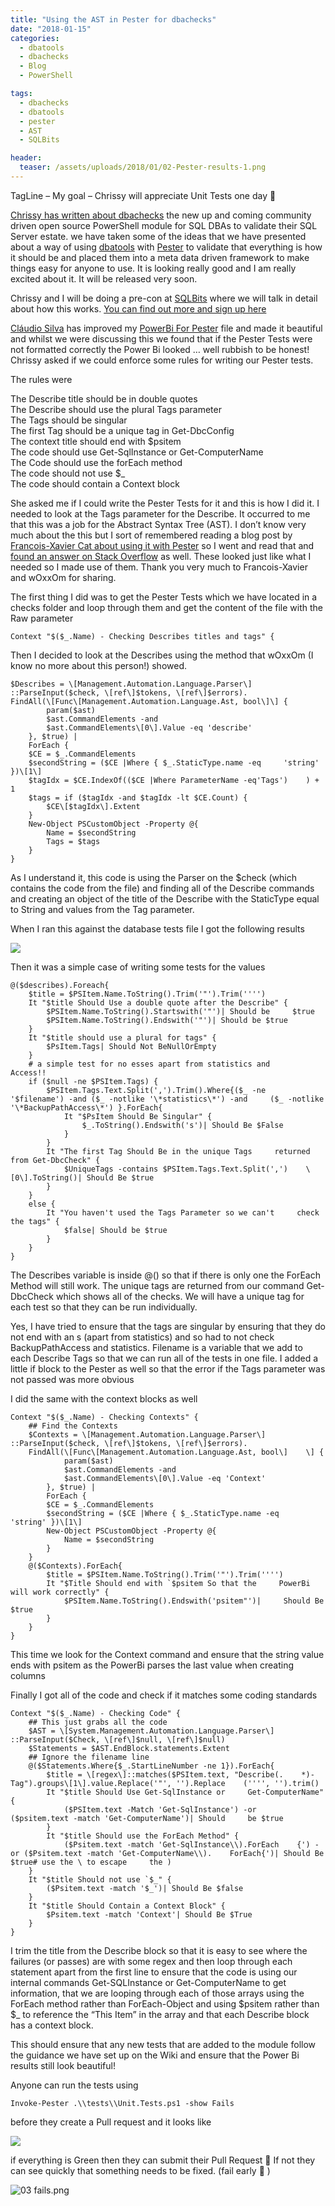 ```yaml
---
title: "Using the AST in Pester for dbachecks"
date: "2018-01-15" 
categories:
  - dbatools
  - dbachecks
  - Blog
  - PowerShell

tags:
  - dbachecks
  - dbatools
  - pester
  - AST
  - SQLBits

header:
  teaser: /assets/uploads/2018/01/02-Pester-results-1.png
---
```

TagLine – My goal – Chrissy will appreciate Unit Tests one day 🙂

[Chrissy has written about dbachecks](https://dbatools.io/new-module-coming-soon/) the new up and coming community driven open source PowerShell module for SQL DBAs to validate their SQL Server estate. we have taken some of the ideas that we have presented about a way of using [dbatools](http://dbatools.io) with [Pester](https://github.com/Pester/Pester) to validate that everything is how it should be and placed them into a meta data driven framework to make things easy for anyone to use. It is looking really good and I am really excited about it. It will be released very soon.

Chrissy and I will be doing a pre-con at [SQLBits](http://sqlbits.com) where we will talk in detail about how this works. [You can find out more and sign up here](http://sqlbits.com/information/event17/Reliable_Repeatable__Automated_PowerShell_for_DBAs/trainingdetails.aspx)

[Cláudio Silva](https://claudioessilva.eu/) has improved my [PowerBi For Pester](https://blog.robsewell.com/a-pretty-powerbi-pester-results-template-file/) file and made it beautiful and whilst we were discussing this we found that if the Pester Tests were not formatted correctly the Power Bi looked … well rubbish to be honest! Chrissy asked if we could enforce some rules for writing our Pester tests.

The rules were

The Describe title should be in double quotes  
The Describe should use the plural Tags parameter  
The Tags should be singular  
The first Tag should be a unique tag in Get-DbcConfig  
The context title should end with $psitem  
The code should use Get-SqlInstance or Get-ComputerName  
The Code should use the forEach method  
The code should not use $_  
The code should contain a Context block

She asked me if I could write the Pester Tests for it and this is how I did it. I needed to look at the Tags parameter for the Describe. It occurred to me that this was a job for the Abstract Syntax Tree (AST). I don’t know very much about the this but I sort of remembered reading a blog post by [Francois-Xavier Cat about using it with Pester](http://www.lazywinadmin.com/2016/08/powershellpester-make-sure-your.html) so I went and read that and [found an answer on Stack Overflow](https://stackoverflow.com/questions/39909021/parsing-powershell-script-with-ast) as well. These looked just like what I needed so I made use of them. Thank you very much to Francois-Xavier and wOxxOm for sharing.

The first thing I did was to get the Pester Tests which we have located in a checks folder and loop through them and get the content of the file with the Raw parameter

    Context "$($_.Name) - Checking Describes titles and tags" {

Then I decided to look at the Describes using the method that wOxxOm (I know no more about this person!) showed.

    $Describes = \[Management.Automation.Language.Parser\]    ::ParseInput($check, \[ref\]$tokens, \[ref\]$errors).
    FindAll(\[Func\[Management.Automation.Language.Ast, bool\]\] {
            param($ast)
            $ast.CommandElements -and
            $ast.CommandElements\[0\].Value -eq 'describe'
        }, $true) |
        ForEach {
        $CE = $_.CommandElements
        $secondString = ($CE |Where { $_.StaticType.name -eq     'string' })\[1\]
        $tagIdx = $CE.IndexOf(($CE |Where ParameterName -eq'Tags')    ) + 1
        $tags = if ($tagIdx -and $tagIdx -lt $CE.Count) {
            $CE\[$tagIdx\].Extent
        }
        New-Object PSCustomObject -Property @{
            Name = $secondString
            Tags = $tags
        }
    }

As I understand it, this code is using the Parser on the $check (which contains the code from the file) and finding all of the Describe commands and creating an object of the title of the Describe with the StaticType equal to String and values from the Tag parameter.

When I ran this against the database tests file I got the following results

![](https://blog.robsewell.com/assets/uploads/2018/01/01-describes-1.png)

Then it was a simple case of writing some tests for the values

    @($describes).Foreach{
        $title = $PSItem.Name.ToString().Trim('"').Trim('''')
        It "$title Should Use a double quote after the Describe" {
            $PSItem.Name.ToString().Startswith('"')| Should be     $true
            $PSItem.Name.ToString().Endswith('"')| Should be $true
        }
        It "$title should use a plural for tags" {
            $PsItem.Tags| Should Not BeNullOrEmpty
        }
        # a simple test for no esses apart from statistics and     Access!!
        if ($null -ne $PSItem.Tags) {
            $PSItem.Tags.Text.Split(',').Trim().Where{($_ -ne     '$filename') -and ($_ -notlike '\*statistics\*') -and     ($_ -notlike '\*BackupPathAccess\*') }.ForEach{
                It "$PsItem Should Be Singular" {
                    $_.ToString().Endswith('s')| Should Be $False
                }
            }
            It "The first Tag Should Be in the unique Tags     returned from Get-DbcCheck" {
                $UniqueTags -contains $PSItem.Tags.Text.Split(',')    \[0\].ToString()| Should Be $true
            }
        }
        else {
            It "You haven't used the Tags Parameter so we can't     check the tags" {
                $false| Should be $true
            }
        }
    }

The Describes variable is inside @() so that if there is only one the ForEach Method will still work. The unique tags are returned from our command Get-DbcCheck which shows all of the checks. We will have a unique tag for each test so that they can be run individually.

Yes, I have tried to ensure that the tags are singular by ensuring that they do not end with an s (apart from statistics) and so had to not check  BackupPathAccess and statistics. Filename is a variable that we add to each Describe Tags so that we can run all of the tests in one file. I added a little if block to the Pester as well so that the error if the Tags parameter was not passed was more obvious

I did the same with the context blocks as well

    Context "$($_.Name) - Checking Contexts" {
        ## Find the Contexts
        $Contexts = \[Management.Automation.Language.Parser\]    ::ParseInput($check, \[ref\]$tokens, \[ref\]$errors).
        FindAll(\[Func\[Management.Automation.Language.Ast, bool\]    \] {
                param($ast)
                $ast.CommandElements -and
                $ast.CommandElements\[0\].Value -eq 'Context'
            }, $true) |
            ForEach {
            $CE = $_.CommandElements
            $secondString = ($CE |Where { $_.StaticType.name -eq     'string' })\[1\]
            New-Object PSCustomObject -Property @{
                Name = $secondString
            }
        }
        @($Contexts).ForEach{
            $title = $PSItem.Name.ToString().Trim('"').Trim('''')
            It "$Title Should end with `$psitem So that the     PowerBi will work correctly" {
                $PSItem.Name.ToString().Endswith('psitem"')|     Should Be $true
            }
        }
    }

This time we look for the Context command and ensure that the string value ends with psitem as the PowerBi parses the last value when creating columns

Finally I got all of the code and check if it matches some coding standards

    Context "$($_.Name) - Checking Code" {
        ## This just grabs all the code
        $AST = \[System.Management.Automation.Language.Parser\]    ::ParseInput($Check, \[ref\]$null, \[ref\]$null)
        $Statements = $AST.EndBlock.statements.Extent
        ## Ignore the filename line
        @($Statements.Where{$_.StartLineNumber -ne 1}).ForEach{
            $title = \[regex\]::matches($PSItem.text, "Describe(.    *)-Tag").groups\[1\].value.Replace('"', '').Replace    ('''', '').trim()
            It "$title Should Use Get-SqlInstance or     Get-ComputerName" {
                ($PSItem.text -Match 'Get-SqlInstance') -or     ($psitem.text -match 'Get-ComputerName')| Should     be $true
            }
            It "$title Should use the ForEach Method" {
                ($Psitem.text -match 'Get-SqlInstance\\).ForEach    {') -or ($Psitem.text -match 'Get-ComputerName\\).    ForEach{')| Should Be $true# use the \ to escape     the )
        }
        It "$title Should not use `$_" {
            ($Psitem.text -match '$_')| Should Be $false
        }
        It "$title Should Contain a Context Block" {
            $Psitem.text -match 'Context'| Should Be $True
        }
    }

I trim the title from the Describe block so that it is easy to see where the failures (or passes) are with some regex and then loop through each statement apart from the first line to ensure that the code is using our internal commands Get-SQLInstance or Get-ComputerName to get information, that we are looping through each of those arrays using the ForEach method rather than ForEach-Object and using $psitem rather than $_ to reference the “This Item” in the array and that each Describe block has a context block.

This should ensure that any new tests that are added to the module follow the guidance we have set up on the Wiki and ensure that the Power Bi results still look beautiful!

Anyone can run the tests using

    Invoke-Pester .\\tests\\Unit.Tests.ps1 -show Fails

before they create a Pull request and it looks like

![](https://blog.robsewell.com/assets/uploads/2018/01/02-Pester-results-1.png)

if everything is Green then they can submit their Pull Request 🙂 If not they can see quickly that something needs to be fixed. (fail early 🙂 )

![03 fails.png](https://blog.robsewell.com/assets/uploads/2018/01/03-fails.png)
